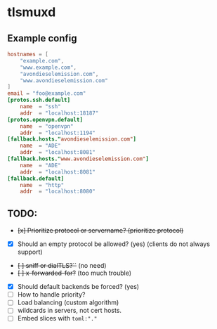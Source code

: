 # tlsmuxd

## Example config
```toml
hostnames = [
	"example.com",
	"www.example.com",
	"avondieselemission.com",
	"www.avondieselemission.com"
]
email = "foo@example.com"
[protos.ssh.default]
	name  = "ssh"
	addr  = "localhost:18187"
[protos.openvpn.default]
	name  = "openvpn"
	addr  = "localhost:1194"
[fallback.hosts."avondieselemission.com"]
	name  = "ADE"
	addr  = "localhost:8081"
[fallback.hosts."www.avondieselemission.com"]
	name  = "ADE"
	addr  = "localhost:8081"
[fallback.default]
	name  = "http"
	addr  = "localhost:8080"
```

TODO:
-----
- ~~[x] Prioritize protocol or servername? (prioritize protocol)~~
- [x] Should an empty protocol be allowed? (yes) (clients do not always support)
- ~~[ ] sniff or dialTLS?``~~ (no need)
- ~~[ ] x-forwarded-for?~~ (too much trouble)
- [x] Should default backends be forced? (yes)
- [ ] How to handle priority?
- [ ] Load balancing (custom algorithm)
- [ ] wildcards in servers, not cert hosts.
- [ ] Embed slices with `toml:"."`
